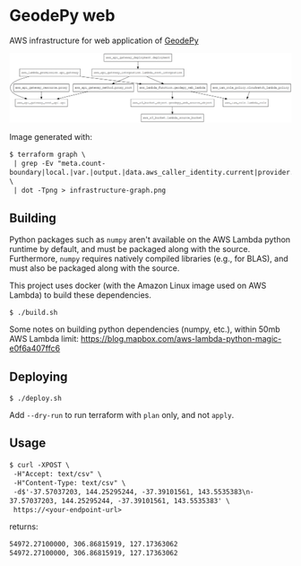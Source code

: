 # GeodePy web

AWS infrastructure for web application of [GeodePy](https://github.com/GeoscienceAustralia/geodesy-package)

![](infrastructure-graph.png)

Image generated with:

```
$ terraform graph \
 | grep -Ev "meta.count-boundary|local.|var.|output.|data.aws_caller_identity.current|provider." \
 | dot -Tpng > infrastructure-graph.png
```

## Building

Python packages such as `numpy` aren't available on the AWS Lambda python runtime by default, and must be packaged along with the source. Furthermore, `numpy` requires natively compiled libraries (e.g., for BLAS), and must also be packaged along with the source.

This project uses docker (with the Amazon Linux image used on AWS Lambda) to build these dependencies.

```
$ ./build.sh
```

Some notes on building python dependencies (numpy, etc.), within 50mb AWS Lambda limit:
https://blog.mapbox.com/aws-lambda-python-magic-e0f6a407ffc6

## Deploying

```
$ ./deploy.sh
```

Add `--dry-run` to run terraform with `plan` only, and not `apply`.

## Usage

```
$ curl -XPOST \
 -H"Accept: text/csv" \
 -H"Content-Type: text/csv" \
 -d$'-37.57037203, 144.25295244, -37.39101561, 143.5535383\n-37.57037203, 144.25295244, -37.39101561, 143.5535383' \
 https://<your-endpoint-url>
```

returns:

```
54972.27100000, 306.86815919, 127.17363062
54972.27100000, 306.86815919, 127.17363062
```
